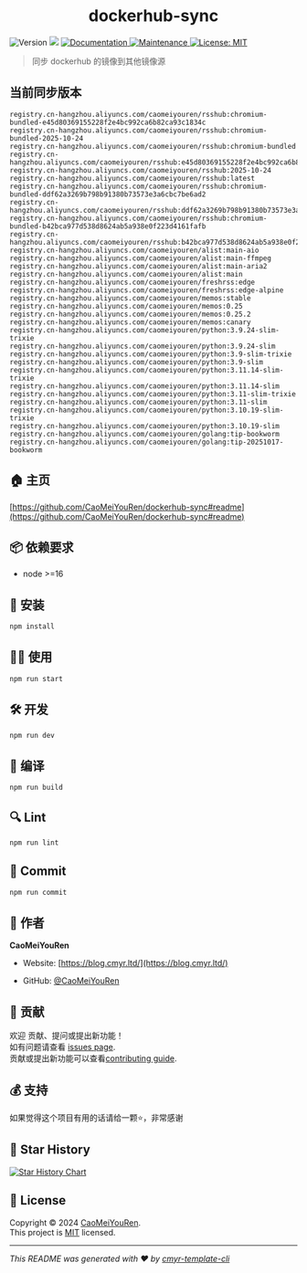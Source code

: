 <h1 align="center">dockerhub-sync </h1>
<p>
  <img alt="Version" src="https://img.shields.io/badge/version-0.1.0-blue.svg?cacheSeconds=2592000" />
  <img src="https://img.shields.io/badge/node-%3E%3D16-blue.svg" />
  <a href="https://github.com/CaoMeiYouRen/dockerhub-sync#readme" target="_blank">
    <img alt="Documentation" src="https://img.shields.io/badge/documentation-yes-brightgreen.svg" />
  </a>
  <a href="https://github.com/CaoMeiYouRen/dockerhub-sync/graphs/commit-activity" target="_blank">
    <img alt="Maintenance" src="https://img.shields.io/badge/Maintained%3F-yes-green.svg" />
  </a>
  <a href="https://github.com/CaoMeiYouRen/dockerhub-sync/blob/master/LICENSE" target="_blank">
    <img alt="License: MIT" src="https://img.shields.io/github/license/CaoMeiYouRen/dockerhub-sync?color=yellow" />
  </a>
</p>


> 同步 dockerhub 的镜像到其他镜像源

## 当前同步版本

<!-- DOCKER_START -->
```
registry.cn-hangzhou.aliyuncs.com/caomeiyouren/rsshub:chromium-bundled-e45d80369155228f2e4bc992ca6b82ca93c1834c
registry.cn-hangzhou.aliyuncs.com/caomeiyouren/rsshub:chromium-bundled-2025-10-24
registry.cn-hangzhou.aliyuncs.com/caomeiyouren/rsshub:chromium-bundled
registry.cn-hangzhou.aliyuncs.com/caomeiyouren/rsshub:e45d80369155228f2e4bc992ca6b82ca93c1834c
registry.cn-hangzhou.aliyuncs.com/caomeiyouren/rsshub:2025-10-24
registry.cn-hangzhou.aliyuncs.com/caomeiyouren/rsshub:latest
registry.cn-hangzhou.aliyuncs.com/caomeiyouren/rsshub:chromium-bundled-ddf62a3269b798b91380b73573e3a6cbc7be6ad2
registry.cn-hangzhou.aliyuncs.com/caomeiyouren/rsshub:ddf62a3269b798b91380b73573e3a6cbc7be6ad2
registry.cn-hangzhou.aliyuncs.com/caomeiyouren/rsshub:chromium-bundled-b42bca977d538d8624ab5a938e0f223d4161fafb
registry.cn-hangzhou.aliyuncs.com/caomeiyouren/rsshub:b42bca977d538d8624ab5a938e0f223d4161fafb
registry.cn-hangzhou.aliyuncs.com/caomeiyouren/alist:main-aio
registry.cn-hangzhou.aliyuncs.com/caomeiyouren/alist:main-ffmpeg
registry.cn-hangzhou.aliyuncs.com/caomeiyouren/alist:main-aria2
registry.cn-hangzhou.aliyuncs.com/caomeiyouren/alist:main
registry.cn-hangzhou.aliyuncs.com/caomeiyouren/freshrss:edge
registry.cn-hangzhou.aliyuncs.com/caomeiyouren/freshrss:edge-alpine
registry.cn-hangzhou.aliyuncs.com/caomeiyouren/memos:stable
registry.cn-hangzhou.aliyuncs.com/caomeiyouren/memos:0.25
registry.cn-hangzhou.aliyuncs.com/caomeiyouren/memos:0.25.2
registry.cn-hangzhou.aliyuncs.com/caomeiyouren/memos:canary
registry.cn-hangzhou.aliyuncs.com/caomeiyouren/python:3.9.24-slim-trixie
registry.cn-hangzhou.aliyuncs.com/caomeiyouren/python:3.9.24-slim
registry.cn-hangzhou.aliyuncs.com/caomeiyouren/python:3.9-slim-trixie
registry.cn-hangzhou.aliyuncs.com/caomeiyouren/python:3.9-slim
registry.cn-hangzhou.aliyuncs.com/caomeiyouren/python:3.11.14-slim-trixie
registry.cn-hangzhou.aliyuncs.com/caomeiyouren/python:3.11.14-slim
registry.cn-hangzhou.aliyuncs.com/caomeiyouren/python:3.11-slim-trixie
registry.cn-hangzhou.aliyuncs.com/caomeiyouren/python:3.11-slim
registry.cn-hangzhou.aliyuncs.com/caomeiyouren/python:3.10.19-slim-trixie
registry.cn-hangzhou.aliyuncs.com/caomeiyouren/python:3.10.19-slim
registry.cn-hangzhou.aliyuncs.com/caomeiyouren/golang:tip-bookworm
registry.cn-hangzhou.aliyuncs.com/caomeiyouren/golang:tip-20251017-bookworm
```
<!-- DOCKER_END -->

## 🏠 主页

[https://github.com/CaoMeiYouRen/dockerhub-sync#readme](https://github.com/CaoMeiYouRen/dockerhub-sync#readme)


## 📦 依赖要求


- node >=16

## 🚀 安装

```sh
npm install
```

## 👨‍💻 使用

```sh
npm run start
```

## 🛠️ 开发

```sh
npm run dev
```

## 🔧 编译

```sh
npm run build
```

## 🔍 Lint

```sh
npm run lint
```

## 💾 Commit

```sh
npm run commit
```


## 👤 作者


**CaoMeiYouRen**

* Website: [https://blog.cmyr.ltd/](https://blog.cmyr.ltd/)

* GitHub: [@CaoMeiYouRen](https://github.com/CaoMeiYouRen)


## 🤝 贡献

欢迎 贡献、提问或提出新功能！<br />如有问题请查看 [issues page](https://github.com/CaoMeiYouRen/dockerhub-sync/issues). <br/>贡献或提出新功能可以查看[contributing guide](https://github.com/CaoMeiYouRen/dockerhub-sync/blob/master/CONTRIBUTING.md).

## 💰 支持

如果觉得这个项目有用的话请给一颗⭐️，非常感谢

## 🌟 Star History

[![Star History Chart](https://api.star-history.com/svg?repos=CaoMeiYouRen/dockerhub-sync&type=Date)](https://star-history.com/#CaoMeiYouRen/dockerhub-sync&Date)

## 📝 License

Copyright © 2024 [CaoMeiYouRen](https://github.com/CaoMeiYouRen).<br />
This project is [MIT](https://github.com/CaoMeiYouRen/dockerhub-sync/blob/master/LICENSE) licensed.

***
_This README was generated with ❤️ by [cmyr-template-cli](https://github.com/CaoMeiYouRen/cmyr-template-cli)_
